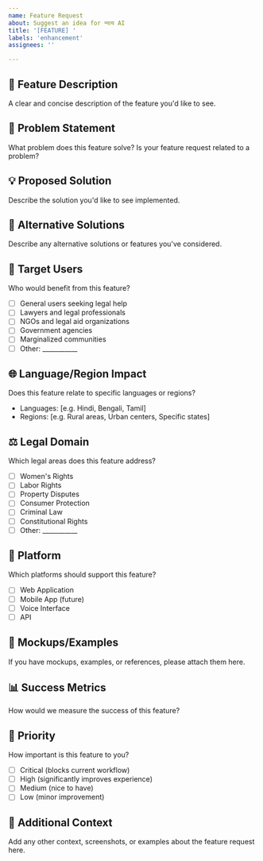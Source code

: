 ```yaml
---
name: Feature Request
about: Suggest an idea for न्याय AI
title: '[FEATURE] '
labels: 'enhancement'
assignees: ''

---
```


## 🚀 Feature Description
A clear and concise description of the feature you'd like to see.

## 🎯 Problem Statement
What problem does this feature solve? Is your feature request related to a problem?

## 💡 Proposed Solution
Describe the solution you'd like to see implemented.

## 🔄 Alternative Solutions
Describe any alternative solutions or features you've considered.

## 👥 Target Users
Who would benefit from this feature?
- [ ] General users seeking legal help
- [ ] Lawyers and legal professionals
- [ ] NGOs and legal aid organizations
- [ ] Government agencies
- [ ] Marginalized communities
- [ ] Other: ___________

## 🌐 Language/Region Impact
Does this feature relate to specific languages or regions?
- Languages: [e.g. Hindi, Bengali, Tamil]
- Regions: [e.g. Rural areas, Urban centers, Specific states]

## ⚖️ Legal Domain
Which legal areas does this feature address?
- [ ] Women's Rights
- [ ] Labor Rights
- [ ] Property Disputes
- [ ] Consumer Protection
- [ ] Criminal Law
- [ ] Constitutional Rights
- [ ] Other: ___________

## 📱 Platform
Which platforms should support this feature?
- [ ] Web Application
- [ ] Mobile App (future)
- [ ] Voice Interface
- [ ] API

## 🎨 Mockups/Examples
If you have mockups, examples, or references, please attach them here.

## 📊 Success Metrics
How would we measure the success of this feature?

## 🚨 Priority
How important is this feature to you?
- [ ] Critical (blocks current workflow)
- [ ] High (significantly improves experience)
- [ ] Medium (nice to have)
- [ ] Low (minor improvement)

## 📝 Additional Context
Add any other context, screenshots, or examples about the feature request here.
